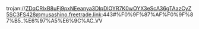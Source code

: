 trojan://ZDqCRlxB8uFj9pxNEeanya3DIpDlOYR7K0wOYX3eScA36gTAazCyZ5SC3FS428@musashino.freetrade.link:443#%F0%9F%87%AF%F0%9F%87%B5_%E6%97%A5%E6%9C%AC_VV
